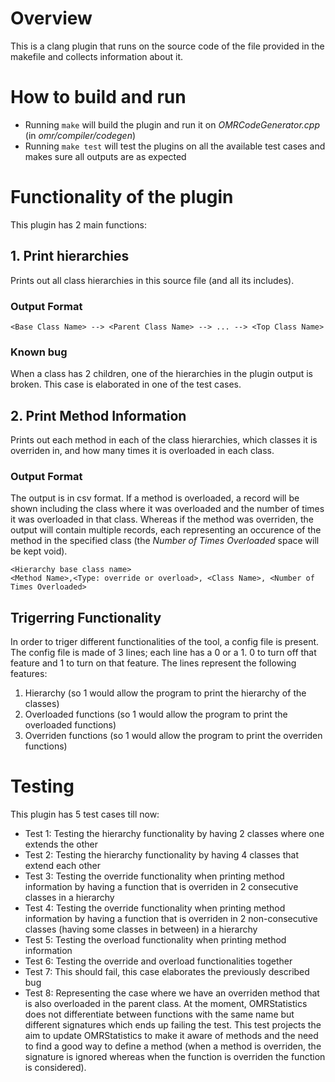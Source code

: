 # Overview
This is a clang plugin that runs on the source code of the file provided in the makefile and collects information about it.

# How to build and run
* Running `make` will build the plugin and run it on _OMRCodeGenerator.cpp_ (in _omr/compiler/codegen_)
* Running `make test` will test the plugins on all the available test cases and makes sure all outputs are as expected

# Functionality of the plugin
This plugin has 2 main functions:
## 1. Print hierarchies
Prints out all class hierarchies in this source file (and all its includes).
### Output Format
`<Base Class Name> --> <Parent Class Name> --> ... --> <Top Class Name>`
### Known bug
When a class has 2 children, one of the hierarchies in the plugin output is broken. This case is elaborated in one of the test cases.

## 2. Print Method Information
Prints out each method in each of the class hierarchies, which classes it is overriden in, and how many times it is overloaded in each class.
### Output Format
The output is in csv format. If a method is overloaded, a record will be shown including the class where it was overloaded and the number of times it was overloaded in that class. Whereas if the method was overriden, the output will contain multiple records, each representing an occurence of the method in the specified class (the _Number of Times Overloaded_ space will be kept void).
```
<Hierarchy base class name>
<Method Name>,<Type: override or overload>, <Class Name>, <Number of Times Overloaded>
```
## Trigerring Functionality
In order to triger different functionalities of the tool, a config file is present. The config file is made of 3 lines; each line has a 0 or a 1. 0 to turn off that feature and 1 to turn on that feature. The lines represent the following features:
1. Hierarchy (so 1 would allow the program to print the hierarchy of the classes)
2. Overloaded functions (so 1 would allow the program to print the overloaded functions)
3. Overriden functions (so 1 would allow the program to print the overriden functions)

# Testing
This plugin has 5 test cases till now:
* Test 1: Testing the hierarchy functionality by having 2 classes where one extends the other
* Test 2: Testing the hierarchy functionality by having 4 classes that extend each other
* Test 3: Testing the override functionality when printing method information by having a function that is overriden in 2 consecutive classes in a hierarchy
* Test 4: Testing the override functionality when printing method information by having a function that is overriden in 2 non-consecutive classes (having some classes in between) in a hierarchy
* Test 5: Testing the overload functionality when printing method information
* Test 6: Testing the override and overload functionalities together
* Test 7: This should fail, this case elaborates the previously described bug
* Test 8: Representing the case where we have an overriden method that is also overloaded in the parent class. At the moment, OMRStatistics does not differentiate between functions with the same name but different signatures which ends up failing the test. This test projects the aim to update OMRStatistics to make it aware of methods and the need to find a good way to define a method (when a method is overriden, the signature is ignored whereas when the function is overriden the function is considered).
